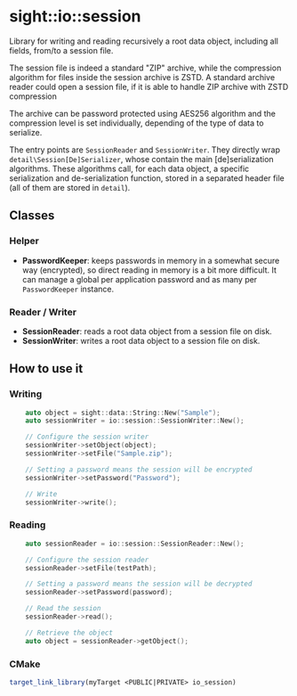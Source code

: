 # sight::io::session

Library for writing and reading recursively a root data object, including all fields, from/to a session file.

The session file is indeed a standard "ZIP" archive, while the compression algorithm for files inside the session
archive is ZSTD. A standard archive reader could open a session file, if it is able to handle ZIP archive with ZSTD
compression

The archive can be password protected using AES256 algorithm and the compression level is set individually, depending
of the type of data to serialize.

The entry points are `SessionReader` and `SessionWriter`. They directly wrap `detail\Session[De]Serializer`, whose
contain the main \[de\]serialization algorithms. These algorithms call, for each data object, a specific serialization
and de-serialization function, stored in a separated header file (all of them are stored in `detail`).


## Classes

### Helper

- **PasswordKeeper**: keeps passwords in memory in a somewhat secure way (encrypted), so direct reading in memory is a bit more difficult. It can manage a global per application password and as many per `PasswordKeeper` instance.

### Reader / Writer

- **SessionReader**: reads a root data object from a session file on disk.
- **SessionWriter**: writes a root data object to a session file on disk.

## How to use it

### Writing

```c++
    auto object = sight::data::String::New("Sample");
    auto sessionWriter = io::session::SessionWriter::New();

    // Configure the session writer
    sessionWriter->setObject(object);
    sessionWriter->setFile("Sample.zip");

    // Setting a password means the session will be encrypted
    sessionWriter->setPassword("Password");

    // Write
    sessionWriter->write();
```

### Reading

```c++
    auto sessionReader = io::session::SessionReader::New();

    // Configure the session reader
    sessionReader->setFile(testPath);

    // Setting a password means the session will be decrypted
    sessionReader->setPassword(password);

    // Read the session
    sessionReader->read();

    // Retrieve the object
    auto object = sessionReader->getObject();
```

### CMake

```cmake
target_link_library(myTarget <PUBLIC|PRIVATE> io_session)
```



